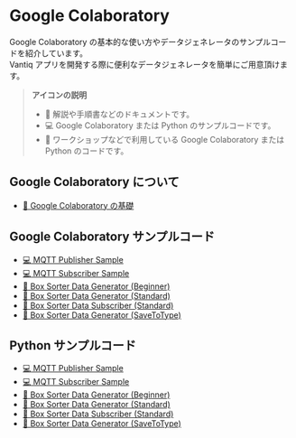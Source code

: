 # Google Colaboratory

Google Colaboratory の基本的な使い方やデータジェネレータのサンプルコードを紹介しています。  
Vantiq アプリを開発する際に便利なデータジェネレータを簡単にご用意頂けます。

> **アイコンの説明**
> 
> - :book: 解説や手順書などのドキュメントです。
> - :computer: Google Colaboratory または Python のサンプルコードです。
> - :beginner: ワークショップなどで利用している Google Colaboratory または Python のコードです。

## Google Colaboratory について

- [:book: Google Colaboratory の基礎](./docs/jp/colab_basic_knowledge.md)

## Google Colaboratory サンプルコード

- [:computer: MQTT Publisher Sample](./docs/jp/mqtt_publisher_sample.ipynb)
- [:computer: MQTT Subscriber Sample](./docs/jp/mqtt_subscriber_sample.ipynb)
- [:beginner: Box Sorter Data Generator (Beginner)](./docs/jp/box-sorter_data-generator_beginner.ipynb)
- [:beginner: Box Sorter Data Generator (Standard)](./docs/jp/box-sorter_data-generator_standard.ipynb)
- [:beginner: Box Sorter Data Subscriber (Standard)](./docs/jp/box-sorter_data-subscriber_standard.ipynb)
- [:beginner: Box Sorter Data Generator (SaveToType)](./docs/jp/box-sorter_data-generator_savetype.ipynb)

## Python サンプルコード

- [:computer: MQTT Publisher Sample](./docs/jp/mqtt_publisher_sample.py)
- [:computer: MQTT Subscriber Sample](./docs/jp/mqtt_subscriber_sample.py)
- [:beginner: Box Sorter Data Generator (Beginner)](./docs/jp/box-sorter_data-generator_beginner.py)
- [:beginner: Box Sorter Data Generator (Standard)](./docs/jp/box-sorter_data-generator_standard.py)
- [:beginner: Box Sorter Data Subscriber (Standard)](./docs/jp/box-sorter_data-subscriber_standard.py)
- [:beginner: Box Sorter Data Generator (SaveToType)](./docs/jp/box-sorter_data-generator_savetype.py)
